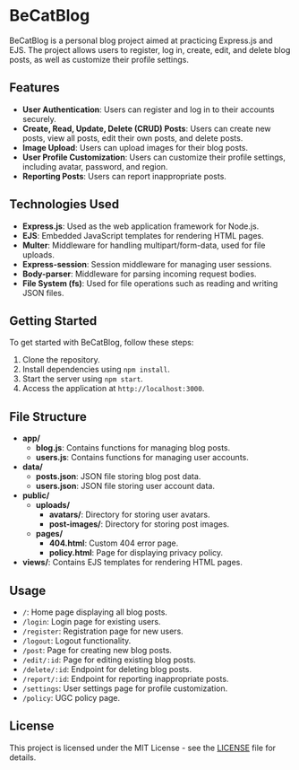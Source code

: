 # BeCatBlog

BeCatBlog is a personal blog project aimed at practicing Express.js and EJS. The project allows users to register, log in, create, edit, and delete blog posts, as well as customize their profile settings.

## Features

- **User Authentication**: Users can register and log in to their accounts securely.
- **Create, Read, Update, Delete (CRUD) Posts**: Users can create new posts, view all posts, edit their own posts, and delete posts.
- **Image Upload**: Users can upload images for their blog posts.
- **User Profile Customization**: Users can customize their profile settings, including avatar, password, and region.
- **Reporting Posts**: Users can report inappropriate posts.

## Technologies Used

- **Express.js**: Used as the web application framework for Node.js.
- **EJS**: Embedded JavaScript templates for rendering HTML pages.
- **Multer**: Middleware for handling multipart/form-data, used for file uploads.
- **Express-session**: Session middleware for managing user sessions.
- **Body-parser**: Middleware for parsing incoming request bodies.
- **File System (fs)**: Used for file operations such as reading and writing JSON files.

## Getting Started

To get started with BeCatBlog, follow these steps:

1. Clone the repository.
2. Install dependencies using `npm install`.
3. Start the server using `npm start`.
4. Access the application at `http://localhost:3000`.

## File Structure

- **app/**
  - **blog.js**: Contains functions for managing blog posts.
  - **users.js**: Contains functions for managing user accounts.
- **data/**
  - **posts.json**: JSON file storing blog post data.
  - **users.json**: JSON file storing user account data.
- **public/**
  - **uploads/**
    - **avatars/**: Directory for storing user avatars.
    - **post-images/**: Directory for storing post images.
  - **pages/**
    - **404.html**: Custom 404 error page.
    - **policy.html**: Page for displaying privacy policy.
- **views/**: Contains EJS templates for rendering HTML pages.

## Usage

- `/`: Home page displaying all blog posts.
- `/login`: Login page for existing users.
- `/register`: Registration page for new users.
- `/logout`: Logout functionality.
- `/post`: Page for creating new blog posts.
- `/edit/:id`: Page for editing existing blog posts.
- `/delete/:id`: Endpoint for deleting blog posts.
- `/report/:id`: Endpoint for reporting inappropriate posts.
- `/settings`: User settings page for profile customization.
- `/policy`: UGC policy page.

## License

This project is licensed under the MIT License - see the [LICENSE](LICENSE) file for details.
